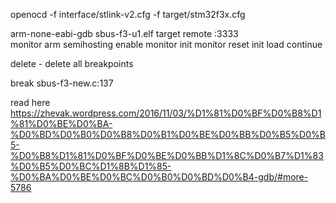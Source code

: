 openocd  -f interface/stlink-v2.cfg -f target/stm32f3x.cfg


arm-none-eabi-gdb sbus-f3-u1.elf
target remote :3333  
monitor arm semihosting enable 
monitor init
monitor reset init
load
continue


delete - delete all breakpoints

break sbus-f3-new.c:137

read here https://zhevak.wordpress.com/2016/11/03/%D1%81%D0%BF%D0%B8%D1%81%D0%BE%D0%BA-%D0%BD%D0%B0%D0%B8%D0%B1%D0%BE%D0%BB%D0%B5%D0%B5-%D0%B8%D1%81%D0%BF%D0%BE%D0%BB%D1%8C%D0%B7%D1%83%D0%B5%D0%BC%D1%8B%D1%85-%D0%BA%D0%BE%D0%BC%D0%B0%D0%BD%D0%B4-gdb/#more-5786
